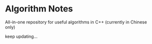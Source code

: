 # Algorithm Notes

All-in-one repository for useful algorithms in C++ (currently in Chinese only)

keep updating...
